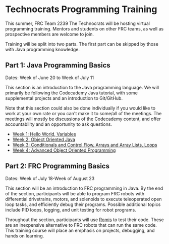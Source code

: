 # Technocrats Programming Training
This summer, FRC Team 2239 The Technocrats will be hosting virtual programming training. Mentors and students on other FRC teams, as well as prospective members are welcome to join. 

Training will be split into two parts. The first part can be skipped by those with Java programming knowledge.
## Part 1: Java Programming Basics
Dates: Week of June 20 to Week of July 11

This section is an introduction to the Java programming language. We will primarily be following the Codecademy Java tutorial, with some supplemental projects and an introduction to Git/GitHub.

Note that this section could also be done individually if you would like to work at your own rate or you can't make it to some/all of the meetings. The meetings will mostly be discussions of the Codecademy content, and offer accountability and an opportunity to ask questions.
* [Week 1: Hello World, Variables](part1lessons/week1HelloWorldVariables.md)
* [Week 2: Object Oriented Java]()
* [Week 3: Conditionals and Control Flow, Arrays and Array Lists, Loops]()
* [Week 4: Advanced Object Oriented Programming]()

## Part 2: FRC Programming Basics
Dates: Week of July 18-Week of August 23

This section will be an introduction to FRC programming in Java. By the end of the section, participants will be able to program FRC robots with differential drivetrains, motors, and solenoids to execute teleoperated open loop tasks, and efficiently debug their programs. Possible additional topics include PID loops, logging, and unit testing for robot programs.

Throughout the section, participants will use [Romis](https://docs.wpilib.org/en/stable/docs/romi-robot/index.html) to test their code. These are an inexpensive alternative to FRC robots that can run the same code. This training course will place an emphasis on projects, debugging, and hands on learning.